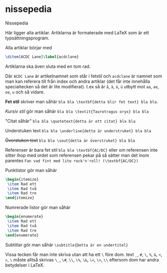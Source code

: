 # nissepedia
Nissepedia


Här ligger alla artiklar.
Artiklarna är formaterade med LaTeX som är ett typsättningsprogram.

Alla artiklar börjar med
```latex
\ditem[ACDC Lane]\label{acdclane}
```

Artiklarna ska även sluta med en tom rad.

Där `ACDC Lane` är artikelnamnet som står i fetstil och `acdclane` är namnet som man kan referera till från index och andra artiklar (det får inte innehålla specialtecken så det är lite modifierat).
t.ex så är `å`, `ä`, `ö`, `ü` utbytt mot `aa`, `ae`, `oe`, `u` och så vidare. 

**Fet stil** skriver man såhär `bla bla \textbf{detta blir fet text} bla bla`.

*Kursiv stil* gör man såhär `bla bla \textit{Taurotragus oryx} bla bla`

"Citat såhär" `bla bla \quotetext{detta är ett citat} bla bla`

Understuken text `bla bla \underline{detta är understruket} bla bla`

~~Överstuken text~~ `bla bla \sout{detta är överstruket} bla bla`

Referenser är bara fet stil `bla bla \textbf{AC/DC}` eller om referensen inte sitter ihop med ordet som referensen pekar på så sätter man det inom parentes `Fan vad fint med lite rock'n'roll! (\textbf{AC/DC})`

Punktistor gör man såhär
```latex
\begin{itemize}
 \item Rad ett
 \item Rad två
 \item Rad tre
\end{itemize}
```

Numrerade listor gör man såhär
```latex
\begin{enumerate}
 \item Rad ett
 \item Rad två
 \item Rad tre
\end{enumerate}
```

Subtitlar gör man såhär `\subtitle{Detta är en undertitel}`

Vissa tecken får man inte skriva utan att ha ett `\` före dom. 
text `_`, `#`, `\`, `%`, `&`, `<`, `>`, `\` måste alltså skrivas `\_`, `\#`, `\\`, `\%`, `\&`, `\<`, `\>`, `\\` eftersom dom har andra  betydelser i LaTeX.

